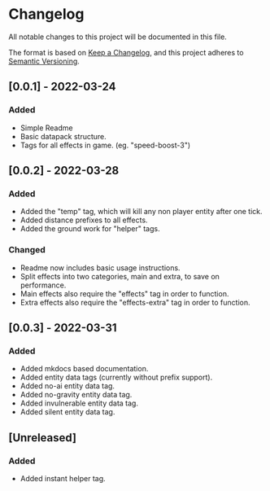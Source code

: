 # Changelog
All notable changes to this project will be documented in this file.

The format is based on [Keep a Changelog](https://keepachangelog.com/en/1.0.0/),
and this project adheres to [Semantic Versioning](https://semver.org/spec/v2.0.0.html).

## [0.0.1] - 2022-03-24
### Added
- Simple Readme
- Basic datapack structure.
- Tags for all effects in game. (eg. "speed-boost-3")

## [0.0.2] - 2022-03-28
### Added
- Added the "temp" tag, which will kill any non player entity after one tick.
- Added distance prefixes to all effects.
- Added the ground work for "helper" tags.

### Changed
- Readme now includes basic usage instructions.
- Split effects into two categories, main and extra, to save on performance.
- Main effects also require the "effects" tag in order to function.
- Extra effects also require the "effects-extra" tag in order to function.

## [0.0.3] - 2022-03-31
### Added
- Added mkdocs based documentation.
- Added entity data tags (currently without prefix support).
- Added no-ai entity data tag.
- Added no-gravity entity data tag.
- Added invulnerable entity data tag.
- Added silent entity data tag.

## [Unreleased]
### Added
- Added instant helper tag.
